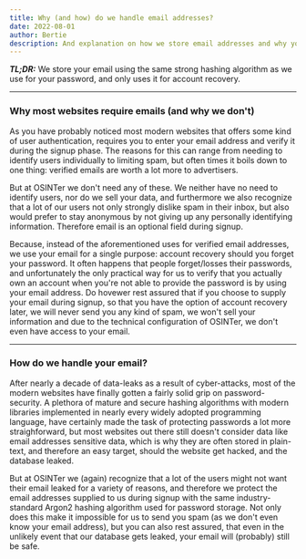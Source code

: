 ```yaml
---
title: Why (and how) do we handle email addresses?
date: 2022-08-01
author: Bertie
description: And explanation on how we store email addresses and why you would want to supply your's during signup.
---
```


**_TL;DR:_** We store your email using the same strong hashing algorithm as we
use for your password, and only uses it for account recovery.

---

### Why most websites require emails (and why we don't)

As you have probably noticed most modern websites that offers some kind of user authentication, requires you to enter your email address and verify it during the signup phase. The reasons for this can range from needing to identify users individually to limiting spam, but often times it boils down to one thing: verified emails are worth a lot more to advertisers.

But at OSINTer we don't need any of these. We neither have no need to identify users, nor do we sell your data, and furthermore we also recognize that a lot of our users not only strongly dislike spam in their inbox, but also would prefer to stay anonymous by not giving up any personally identifying information. Therefore email is an optional field during signup.

Because, instead of the aforementioned uses for verified email addresses, we use your email for a single purpose: account recovery should you forget your password. It often happens that people forget/losses their passwords, and unfortunately the only practical way for us to verify that you actually own an account when you're not able to provide the password is by using your email address. Do hovewer rest assured that if you choose to supply your email during signup, so that you have the option of account recovery later, we will never send you any kind of spam, we won't sell your information and due to the technical configuration of OSINTer, we don't even have access to your email.

---

### How do we handle your email?

After nearly a decade of data-leaks as a result of cyber-attacks, most of the modern websites have finally gotten a fairly solid grip on password-security. A plethora of mature and secure hashing algorithms with modern libraries implemented in nearly every widely adopted programming language, have certainly made the task of protecting passwords a lot more straighforward, but most websites out there still doesn't consider data like email addresses sensitive data, which is why they are often stored in plain-text, and therefore an easy target, should the website get hacked, and the database leaked.

But at OSINTer we (again) recognize that a lot of the users might not want their email leaked for a variety of reasons, and therefore we protect the email addresses supplied to us during signup with the same industry-standard Argon2 hashing algorithm used for password storage. Not only does this make it impossible for us to send you spam (as we don't even know your email address), but you can also rest assured, that even in the unlikely event that our database gets leaked, your email will (probably) still be safe.
